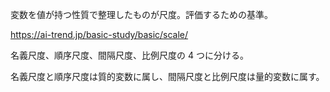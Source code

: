 変数を値が持つ性質で整理したものが尺度。評価するための基準。

https://ai-trend.jp/basic-study/basic/scale/

名義尺度、順序尺度、間隔尺度、比例尺度の 4 つに分ける。

名義尺度と順序尺度は質的変数に属し、間隔尺度と比例尺度は量的変数に属す。
